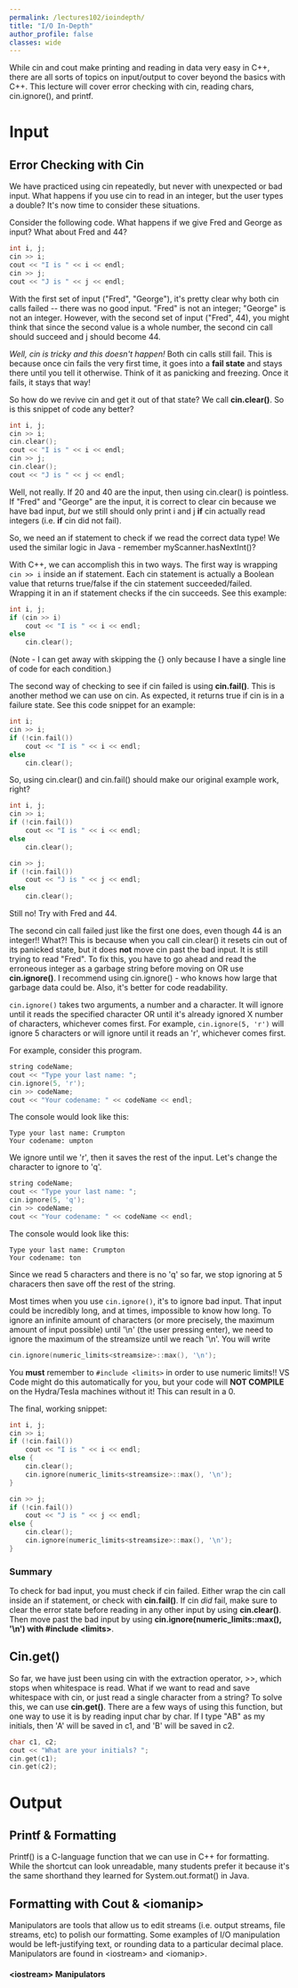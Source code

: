 ```yaml
---
permalink: /lectures102/ioindepth/
title: "I/O In-Depth"
author_profile: false
classes: wide
---
```


While cin and cout make printing and reading in data very easy in C++, there are all sorts of topics on input/output to cover beyond the basics with C++. This lecture will cover error checking with cin, reading chars, cin.ignore(), and printf.

# Input

## Error Checking with Cin
We have practiced using cin repeatedly, but never with unexpected or bad input. What happens if you use cin to read in an integer, but the user types a double? It's now time to consider these situations.

Consider the following code. What happens if we give Fred and George as input? What about Fred and 44?
```c++
int i, j; 
cin >> i; 
cout << "I is " << i << endl; 
cin >> j; 
cout << "J is " << j << endl;
```
With the first set of input ("Fred", "George"), it's pretty clear why both cin calls failed -- there was no good input. "Fred" is not an integer; "George" is not an integer. However, with the second set of input ("Fred", 44), you might think that since the second value is a whole number, the second cin call should succeed and j should become 44. 

*Well, cin is tricky and this doesn't happen!* Both cin calls still fail. This is because once cin fails the very first time, it goes into a **fail state** and stays there until you tell it otherwise. Think of it as panicking and freezing. Once it fails, it stays that way!

So how do we revive cin and get it out of that state? We call **cin.clear()**.
So is this snippet of code any better?
```c++
int i, j; 
cin >> i; 
cin.clear();
cout << "I is " << i << endl; 
cin >> j; 
cin.clear();
cout << "J is " << j << endl;
```
Well, not really. If 20 and 40 are the input, then using cin.clear() is pointless. If "Fred" and "George" are the input, it is correct to clear cin because we have bad input, *but* we still should only print i and j **if** cin actually read integers (i.e. **if** cin did not fail).

So, we need an if statement to check if we read the correct data type! We used the similar logic in Java - remember myScanner.hasNextInt()? 

With C++, we can accomplish this in two ways. The first way is wrapping ```cin >> i``` inside an if statement. Each cin statement is actually a Boolean value that returns true/false if the cin statement succeeded/failed. Wrapping it in an if statement checks if the cin succeeds. See this example:

```c++
int i, j; 
if (cin >> i)
    cout << "I is " << i << endl;
else
    cin.clear(); 
```
(Note - I can get away with skipping the {} only because I have a single line of code for each condition.)

The second way of checking to see if cin failed is using **cin.fail()**. This is another method we can use on cin. As expected, it returns true if cin is in a failure state. See this code snippet for an example:
```c++
int i; 
cin >> i;
if (!cin.fail())
    cout << "I is " << i << endl;
else
    cin.clear(); 
```

So, using cin.clear() and cin.fail() should make our original example work, right?
```c++
int i, j; 
cin >> i;
if (!cin.fail())
    cout << "I is " << i << endl;
else
    cin.clear(); 

cin >> j;
if (!cin.fail())
    cout << "J is " << j << endl;
else
    cin.clear();
```
Still no! Try with Fred and 44.

The second cin call failed just like the first one does, even though 44 is an integer!! What?! This is because when you call cin.clear() it resets cin out of its panicked state, but it does **not** move cin past the bad input. It is still trying to read "Fred". To fix this, you have to go ahead and read the erroneous integer as a garbage string before moving on OR use **cin.ignore()**. I recommend using cin.ignore() - who knows how large that garbage data could be. Also, it's better for code readability.

```cin.ignore()``` takes two arguments, a number and a character. It will ignore until it reads the specified character OR until it's already ignored X number of characters, whichever comes first. For example, ```cin.ignore(5, 'r')``` will ignore 5 characters or will ignore until it reads an 'r', whichever comes first.

For example, consider this program.
```c++
string codeName;
cout << "Type your last name: ";
cin.ignore(5, 'r');
cin >> codeName;
cout << "Your codename: " << codeName << endl;
```

The console would look like this:
```console
Type your last name: Crumpton
Your codename: umpton
```

We ignore until we 'r', then it saves the rest of the input. Let's change the character to ignore to 'q'.
```c++
string codeName;
cout << "Type your last name: ";
cin.ignore(5, 'q');
cin >> codeName;
cout << "Your codename: " << codeName << endl;
```

The console would look like this:
```console
Type your last name: Crumpton
Your codename: ton
```
Since we read 5 characters and there is no 'q' so far, we stop ignoring at 5 characers then save off the rest of the string.

Most times when you use ```cin.ignore()```, it's to ignore bad input. That input could be incredibly long, and at times, impossible to know how long. To ignore an infinite amount of characters (or more precisely, the maximum amount of input possible) until '\n' (the user pressing enter), we need to ignore the maximum of the streamsize until we reach '\n'. You will write
```c++
cin.ignore(numeric_limits<streamsize>::max(), '\n');
```
You **must** remember to ```#include <limits>``` in order to use numeric limits!! VS Code might do this automatically for you, but your code will **NOT COMPILE** on the Hydra/Tesla machines without it! This can result in a 0.

The final, working snippet:
```c++
int i, j; 
cin >> i;
if (!cin.fail())
    cout << "I is " << i << endl;
else {
    cin.clear();
    cin.ignore(numeric_limits<streamsize>::max(), '\n');
}

cin >> j;
if (!cin.fail())
    cout << "J is " << j << endl;
else {
    cin.clear();
    cin.ignore(numeric_limits<streamsize>::max(), '\n');
}
```

### Summary
To check for bad input, you must check if cin failed. Either wrap the cin call inside an if statement, or check with **cin.fail()**. If cin *did* fail, make sure to clear the error state before reading in any other input by using **cin.clear()**. Then move past the bad input by using **cin.ignore(numeric_limits<streamsize>::max(), '\n') with #include \<limits\>**. 

## Cin.get()
So far, we have just been using cin with the extraction operator, >>, which stops when whitespace is read. What if we want to read and save whitespace with cin, or just read a single character from a string? To solve this, we can use **cin.get()**.
There are a few ways of using this function, but one way to use it is by reading input char by char.
If I type "AB" as my initials, then 'A' will be saved in c1, and 'B' will be saved in c2.
```c++
char c1, c2;
cout << "What are your initials? ";
cin.get(c1);
cin.get(c2);
```
# Output

## Printf & Formatting
Printf() is a C-language function that we can use in C++ for formatting. While the shortcut can look unreadable, many students prefer it because it's the same shorthand they learned for System.out.format() in Java.
## Formatting with Cout & \<iomanip>
Manipulators are tools that allow us to edit streams (i.e. output streams, file streams, etc) to polish our formatting. Some examples of I/O manipulation would be left-justifying text, or rounding data to a particular decimal place. Manipulators are found in \<iostream> and \<iomanip>.

#### \<iostream> Manipulators


